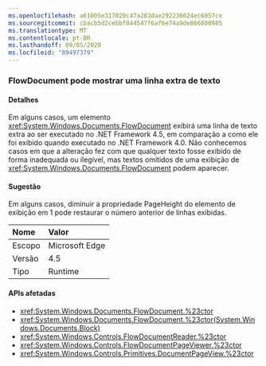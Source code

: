 ```yaml
---
ms.openlocfilehash: a61005e317020c47a283dae292236624ec6057ce
ms.sourcegitcommit: cbacb5d2cebbf044547f6af6e74a9de866800985
ms.translationtype: MT
ms.contentlocale: pt-BR
ms.lasthandoff: 09/05/2020
ms.locfileid: "89497379"
---
```

### <a name="flowdocument-may-show-an-extra-line-of-text"></a>FlowDocument pode mostrar uma linha extra de texto

#### <a name="details"></a>Detalhes

Em alguns casos, um elemento <xref:System.Windows.Documents.FlowDocument> exibirá uma linha de texto extra ao ser executado no .NET Framework 4.5, em comparação a como ele foi exibido quando executado no .NET Framework 4.0. Não conhecemos casos em que a alteração fez com que qualquer texto fosse exibido de forma inadequada ou ilegível, mas textos omitidos de uma exibição de <xref:System.Windows.Documents.FlowDocument> podem aparecer.

#### <a name="suggestion"></a>Sugestão

Em alguns casos, diminuir a propriedade PageHeight do elemento de exibição em 1 pode restaurar o número anterior de linhas exibidas.

| Nome    | Valor       |
|:--------|:------------|
| Escopo   |Microsoft Edge|
|Versão|4.5|
|Tipo|Runtime|

#### <a name="affected-apis"></a>APIs afetadas

- <xref:System.Windows.Documents.FlowDocument.%23ctor>
- <xref:System.Windows.Documents.FlowDocument.%23ctor(System.Windows.Documents.Block)>
- <xref:System.Windows.Controls.FlowDocumentReader.%23ctor>
- <xref:System.Windows.Controls.FlowDocumentPageViewer.%23ctor>
- <xref:System.Windows.Controls.Primitives.DocumentPageView.%23ctor>

<!--

#### Affected APIs

- `M:System.Windows.Documents.FlowDocument.#ctor`
- `M:System.Windows.Documents.FlowDocument.#ctor(System.Windows.Documents.Block)`
- `M:System.Windows.Controls.FlowDocumentReader.#ctor`
- `M:System.Windows.Controls.FlowDocumentPageViewer.#ctor`
- `M:System.Windows.Controls.Primitives.DocumentPageView.#ctor`

-->
